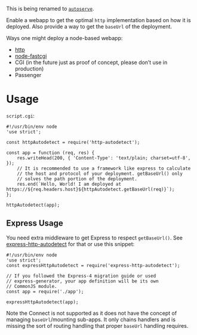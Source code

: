 This is being renamed to [`autoserve`](https://npmjs.com/package/autoserve).

Enable a webapp to get the optimal `http` implementation based on how
it is deployed. Also provide a way to get the `baseUrl` of the
deployment.

Ways one might deploy a node-based webapp:

* [http](https://nodejs.org/api/http.html)
* [node-fastcgi](https://github.com/fbbdev/node-fastcgi)
* CGI (in the future just as proof of concept, please don’t use in production)
* Passenger

# Usage

`script.cgi`:

    #!/usr/bin/env node
    'use strict';
    
    const httpAutodetect = require('http-autodetect');
    
    const app = function (req, res) {
        res.writeHead(200, { 'Content-Type': 'text/plain; charset=utf-8', });
        // It is recommended to use a framework like express to calculate
        // the host and protocol of your deployment. getBaseUrl() only
        // solves the path portion of the deployment.
        res.end(`Hello, World! I am deployed at https://${req.headers.host}${httpAutodetect.getBaseUrl(req)}`);
    };
    
    httpAutodetect(app);

## Express Usage

You need extra middleware to get Express to respect
`getBaseUrl()`. See
[express-http-autodetect](https://github.com/binki/express-http-autodetect)
for that or use this snippet:

    #!/usr/bin/env node
    'use strict';
    const expressHttpAutodetect = require('express-http-autodetect');
    
    // If you followed the Express-4 migration guide or used
    // express-generator, your app definition will be its own
    // CommonJS module.
    const app = require('./app');
    
    expressHttpAutodetect(app);

Note the Connect is not supported as it does not have the concept of
managing `baseUrl`/mounting sub-apps. It only chains handlers and is
missing the sort of routing handling that proper `baseUrl` handling
requires.
